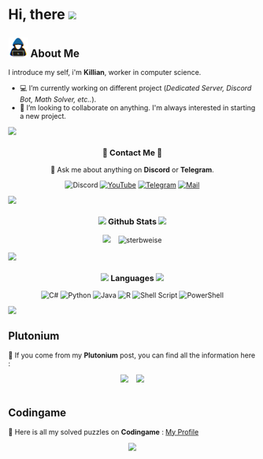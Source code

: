 <h1><b>Hi, there </b><img src="https://media.giphy.com/media/hvRJCLFzcasrR4ia7z/giphy.gif" width="40"></h1>

## <picture><img src = "https://github.com/0xAbdulKhalid/0xAbdulKhalid/raw/main/assets/mdImages/about_me.gif" width = 40px></picture> About Me
I introduce my self, i'm **Killian**, worker in computer science.

+ 💻 I’m currently working on different project (*Dedicated Server, Discord Bot, Math Solver, etc..*).
+ 👥 I’m looking to collaborate on anything. I'm always interested in starting a new project.

<img src="https://user-images.githubusercontent.com/73097560/115834477-dbab4500-a447-11eb-908a-139a6edaec5c.gif">
<div dir="auto" align="center" style="vertical-align: top">
<h3> 🔸 Contact Me 🔸</h3>

💬 Ask me about anything on <b>Discord</b> or <b>Telegram</b>.

![Discord](https://img.shields.io/badge/Killian%232101-%237289DA.svg?style=for-the-badge&logo=discord&logoColor=white)
[![YouTube](https://img.shields.io/badge/YouTube-%23FF0000.svg?style=for-the-badge&logo=YouTube&logoColor=white)](https://www.youtube.com/channel/UCRWfp6bi0-wlhaRe2YQ2dwQ)
[![Telegram](https://img.shields.io/badge/Telegram-2CA5E0?style=for-the-badge&logo=telegram&logoColor=white)](https://t.me/user556612)
[![Mail](https://img.shields.io/badge/Mail-2C2C2C?style=for-the-badge&logo=protonmail&logoColor=white)](mailto:contact@sterberise.dev)
</div>
<img src="https://user-images.githubusercontent.com/73097560/115834477-dbab4500-a447-11eb-908a-139a6edaec5c.gif">

<div dir="auto" align="center">
    <h3><img src="https://media.giphy.com/media/iY8CRBdQXODJSCERIr/giphy.gif" width="30"> Github Stats <img src="https://media.giphy.com/media/iY8CRBdQXODJSCERIr/giphy.gif" width="30"></h3>
    <img src="https://github-readme-stats.vercel.app/api?username=Sterbweise&include_all_commits=true&count_private=true&show_icons=true&line_height=20&title_color=7A7ADB&icon_color=2234AE&text_color=D3D3D3&bg_color=0,000000,130F40" height="125"/>
    &nbsp;&nbsp;
    <img src="https://github-readme-stats.vercel.app/api/top-langs/?username=Sterbweise&show_icons=true&locale=en&layout=compact&line_height=20&title_color=7A7ADB&icon_color=2234AE&text_color=D3D3D3&bg_color=0,000000,130F40"  height="125" alt="sterbweise"/>
</div>
<br>
<img src="https://user-images.githubusercontent.com/73097560/115834477-dbab4500-a447-11eb-908a-139a6edaec5c.gif">
<div dir="auto" align="center">

<h3>  <img src="https://media2.giphy.com/media/QssGEmpkyEOhBCb7e1/giphy.gif?cid=ecf05e47a0n3gi1bfqntqmob8g9aid1oyj2wr3ds3mg700bl&rid=giphy.gif" width ="20"> Languages  <img src="https://media2.giphy.com/media/QssGEmpkyEOhBCb7e1/giphy.gif?cid=ecf05e47a0n3gi1bfqntqmob8g9aid1oyj2wr3ds3mg700bl&rid=giphy.gif" width ="20"></h3>

![C#](https://img.shields.io/badge/c%23-%23239120.svg?style=for-the-badge&logo=c-sharp&logoColor=white)
![Python](https://img.shields.io/badge/python-3670A0?style=for-the-badge&logo=python&logoColor=ffdd54)
![Java](https://img.shields.io/badge/java-%23ED8B00.svg?style=for-the-badge&logo=java&logoColor=white)
![R](https://img.shields.io/badge/r-%23276DC3.svg?style=for-the-badge&logo=r&logoColor=white)
![Shell Script](https://img.shields.io/badge/shell_script-%23121011.svg?style=for-the-badge&logo=gnu-bash&logoColor=white)
![PowerShell](https://img.shields.io/badge/PowerShell-%235391FE.svg?style=for-the-badge&logo=powershell&logoColor=white)

</div>
<img src="https://user-images.githubusercontent.com/73097560/115834477-dbab4500-a447-11eb-908a-139a6edaec5c.gif">

## Plutonium
📌 If you come from my **Plutonium** post, you can find all the information here :
<div dir="auto" align="center">
    <a href="https://github.com/Sterbweise/T5Server"><img src="https://github-readme-stats.vercel.app/api/pin/?username=Sterbweise&repo=T5Server&theme=onedark&border_color=614f4b" style="height: 140px";></a>
    &nbsp;&nbsp;
    <a href="https://github.com/Sterbweise/T6Server"><img src="https://github-readme-stats.vercel.app/api/pin/?username=Sterbweise&repo=T6Server&theme=onedark&border_color=614f4b" style="height: 140px";></a>
</div>
<br>


## Codingame
📌 Here is all my solved puzzles on **Codingame** : <a href="https://www.codingame.com/profile/b2ad07e79ce1bd6e95eb7f54a7cc4b8b8661204"> My Profile </a>
<div dir="auto" align="center">
    <a href="https://github.com/Sterbweise/Codingame"><img src="https://github-readme-stats.vercel.app/api/pin/?username=Sterbweise&repo=Codingame&theme=onedark&border_color=614f4b" style="height: 130px";></a>
</div>